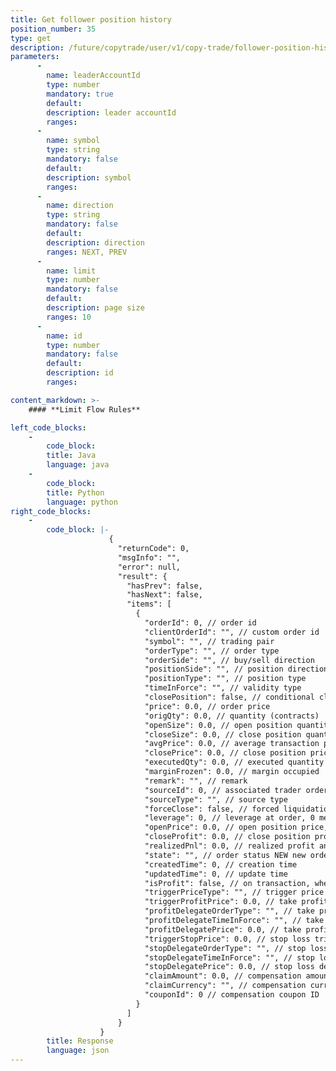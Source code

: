 ```yaml
---
title: Get follower position history
position_number: 35
type: get
description: /future/copytrade/user/v1/copy-trade/follower-position-history
parameters:
      -
        name: leaderAccountId
        type: number
        mandatory: true
        default:
        description: leader accountId
        ranges:
      -
        name: symbol
        type: string
        mandatory: false
        default:
        description: symbol
        ranges:
      -
        name: direction
        type: string
        mandatory: false
        default:
        description: direction
        ranges: NEXT, PREV
      -
        name: limit
        type: number
        mandatory: false
        default:
        description: page size
        ranges: 10
      -
        name: id
        type: number
        mandatory: false
        default:
        description: id
        ranges:

content_markdown: >-
    #### **Limit Flow Rules**

left_code_blocks:
    -
        code_block:
        title: Java
        language: java
    -
        code_block:
        title: Python
        language: python
right_code_blocks:
    -
        code_block: |-
                      {
                        "returnCode": 0,
                        "msgInfo": "",
                        "error": null,
                        "result": {
                          "hasPrev": false,
                          "hasNext": false,
                          "items": [
                            {
                              "orderId": 0, // order id
                              "clientOrderId": "", // custom order id
                              "symbol": "", // trading pair
                              "orderType": "", // order type
                              "orderSide": "", // buy/sell direction
                              "positionSide": "", // position direction
                              "positionType": "", // position type
                              "timeInForce": "", // validity type
                              "closePosition": false, // conditional close all positions
                              "price": 0.0, // order price
                              "origQty": 0.0, // quantity (contracts)
                              "openSize": 0.0, // open position quantity
                              "closeSize": 0.0, // close position quantity
                              "avgPrice": 0.0, // average transaction price
                              "closePrice": 0.0, // close position price
                              "executedQty": 0.0, // executed quantity (contracts)
                              "marginFrozen": 0.0, // margin occupied
                              "remark": "", // remark
                              "sourceId": 0, // associated trader order id
                              "sourceType": "", // source type
                              "forceClose": false, // forced liquidation order
                              "leverage": 0, // leverage at order, 0 means historical data, no leverage stored
                              "openPrice": 0.0, // open position price, calculated from close average price
                              "closeProfit": 0.0, // close position profit and loss
                              "realizedPnl": 0.0, // realized profit and loss
                              "state": "", // order status NEW new order (not filled) PARTIALLY_FILLED partially filled PARTIALLY_CANCELED partially canceled FILLED fully filled CANCELED canceled REJECTED order failed EXPIRED expired
                              "createdTime": 0, // creation time
                              "updatedTime": 0, // update time
                              "isProfit": false, // on transaction, whether triggered take profit/stop loss order, if copy trading, set corresponding price directly, do not set isProfit
                              "triggerPriceType": "", // trigger price type INDEX_PRICE index price MARK_PRICE mark price LATEST_PRICE latest price
                              "triggerProfitPrice": 0.0, // take profit trigger price
                              "profitDelegateOrderType": "", // take profit delegate order type LIMIT MARKET
                              "profitDelegateTimeInForce": "", // take profit delegate validity type 1 GTC 2 FOK 3 IOC 4 GTX
                              "profitDelegatePrice": 0.0, // take profit delegate order price
                              "triggerStopPrice": 0.0, // stop loss trigger price
                              "stopDelegateOrderType": "", // stop loss delegate order type LIMIT MARKET
                              "stopDelegateTimeInForce": "", // stop loss delegate validity type 1 GTC 2 FOK 3 IOC 4 GTX
                              "stopDelegatePrice": 0.0, // stop loss delegate price
                              "claimAmount": 0.0, // compensation amount
                              "claimCurrency": "", // compensation currency
                              "couponId": 0 // compensation coupon ID
                            }
                          ]
                        }
                    }
        title: Response
        language: json
---
```

